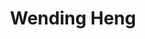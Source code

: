 ---
layout: profile
title: Wending Heng
description: EMG
img: assets/img/people/wending_heng.jpg
redirect: 
year: 2024.04
category: PhD Students
email: wending.heng@postgrad.manchester.ac.uk
linkedin:
google_scholar: 
orcid: 0009-0004-9194-4230
github_username: 
---